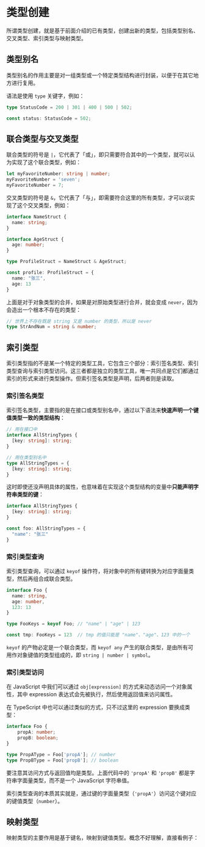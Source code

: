 # 类型创建

所谓类型创建，就是基于前面介绍的已有类型，创建出新的类型，包括类型别名、交叉类型、索引类型与映射类型。

## 类型别名

类型别名的作用主要是对一组类型或一个特定类型结构进行封装，以便于在其它地方进行复用。

语法是使用 `type` 关键字，例如：

```typescript
type StatusCode = 200 | 301 | 400 | 500 | 502;

const status: StatusCode = 502;
```

## 联合类型与交叉类型

联合类型的符号是 `|`，它代表了「或」，即只需要符合其中的一个类型，就可以认为实现了这个联合类型，例如：

```typescript
let myFavoriteNumber: string | number;
myFavoriteNumber = 'seven';
myFavoriteNumber = 7;
```

交叉类型的符号是 `&`，它代表了「与」，即需要符合这里的所有类型，才可以说实现了这个交叉类型，例如：

```typescript
interface NameStruct {
  name: string;
}

interface AgeStruct {
  age: number;
}

type ProfileStruct = NameStruct & AgeStruct;

const profile: ProfileStruct = {
  name: "张三",
  age: 13
}
```

上面是对于对象类型的合并，如果是对原始类型进行合并，就会变成 `never`，因为会造出一个根本不存在的类型：

```typescript
// 世界上不存在既是 string 又是 number 的类型，所以是 never
type StrAndNum = string & number;
```

## 索引类型

索引类型指的不是某一个特定的类型工具，它包含三个部分：索引签名类型、索引类型查询与索引类型访问。这三者都是独立的类型工具，唯一共同点是它们都通过索引的形式来进行类型操作。但索引签名类型是声明，后两者则是读取。

### 索引签名类型

索引签名类型，主要指的是在接口或类型别名中，通过以下语法来**快速声明一个键值类型一致的类型结构**：

```typescript
// 用在接口中
interface AllStringTypes {
  [key: string]: string;
}

// 用在类型别名中
type AllStringTypes = {
  [key: string]: string;
}
```

这时即使还没声明具体的属性，也意味着在实现这个类型结构的变量中**只能声明字符串类型的键**：

```typescript
interface AllStringTypes {
  [key: string]: string;
}

const foo: AllStringTypes = {
  "name": "张三"
}
```

### 索引类型查询

索引类型查询，可以通过 `keyof` 操作符，将对象中的所有键转换为对应字面量类型，然后再组合成联合类型。

```typescript
interface Foo {
  name: string,
  age: number,
  123: 13
}

type FooKeys = keyof Foo; // "name" | "age" | 123

const tmp: FooKeys = 123  // tmp 的值只能是 "name"、"age"、123 中的一个
```

`keyof` 的产物必定是一个联合类型，而 `keyof any` 产生的联合类型，是由所有可用作对象键值的类型组成的，即 `string | number | symbol`。

### 索引类型访问

在 JavaScript 中我们可以通过 `obj[expression]` 的方式来动态访问一个对象属性，其中 expression 表达式会先被执行，然后使用返回值来访问属性。

在 TypeScript 中也可以通过类似的方式，只不过这里的 expression 要换成类型：

```typescript
interface Foo {
    propA: number;
    propB: boolean;
}

type PropAType = Foo['propA']; // number
type PropBType = Foo['propB']; // boolean
```

要注意其访问方式与返回值均是类型。上面代码中的 `'propA'` 和 `'propB'` 都是字符串字面量类型，而不是一个 JavaScript 字符串值。

索引类型查询的本质其实就是，通过键的字面量类型（`'propA'`）访问这个键对应的键值类型（`number`）。

## 映射类型

映射类型的主要作用是基于键名，映射到键值类型。概念不好理解，直接看例子：
